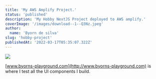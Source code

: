 ```yaml
---
title: 'My AWS Amplify Project.'
status: 'published'
description: 'My Hobby NextJS Project deployed to AWS amplify.'
coverImage: '/images/download--1--Q3Nz.jpeg'
author:
  name: 'Byorn de silva'
slug: 'hobby-project'
publishedAt: '2022-03-17T05:35:07.322Z'
---
```


![](/images/image-UyMD.webp)

[www.byorns-playground.com](http://www.byorns-playground.com) is where I test all the UI components I build.